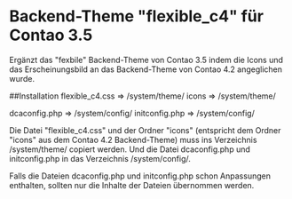 # Backend-Theme "flexible_c4" für Contao 3.5

Ergänzt das "fexbile" Backend-Theme von Contao 3.5 indem die Icons und das Erscheinungsbild an das Backend-Theme von Contao 4.2 angeglichen wurde.


##Installation
flexible_c4.css =>  /system/theme/
icons           =>  /system/theme/

dcaconfig.php   =>  /system/config/
initconfig.php  =>  /system/config/


Die Datei "flexible_c4.css" und der Ordner "icons" (entspricht dem Ordner "icons" aus dem Contao 4.2 Backend-Theme) muss ins Verzeichnis /system/theme/ copiert werden. Und die Datei dcaconfig.php und initconfig.php in das Verzeichnis /system/config/.

Falls die Dateien dcaconfig.php und initconfig.php schon Anpassungen enthalten, sollten nur die Inhalte der Dateien übernommen werden.
